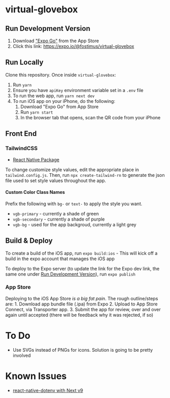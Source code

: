 # virtual-glovebox

## Run Development Version

1.  Download ["Expo Go"](https://apps.apple.com/us/app/expo-go/id982107779) from the App Store
2.  Click this link: <https://expo.io/@fostimus/virtual-glovebox>

## Run Locally

Clone this repository. Once inside `virtual-glovebox`:
1. Run `yarn`
2. Ensure you have `apiKey` environment variable set in a `.env` file
3. To run the web app, run `yarn next dev`
4. To run iOS app on your iPhone, do the following:
    1. Download "Expo Go" from App Store
    2. Run `yarn start`
    3. In the browser tab that opens, scan the QR code from your iPhone

## Front End

### TailwindCSS

-   [React Native Package](https://github.com/vadimdemedes/tailwind-rn)

To change customize style values, edit the appropriate place in `tailwind.config.js`. Then, run `npx create-tailwind-rn` to generate the json file used to set style values throughout the app.

#### Custom Color Class Names

Prefix the following with `bg-` or `text-` to apply the style you want.

-   `vgb-primary` - currently a shade of green
-   `vgb-secondary` - currently a shade of purple
-   `vgb-bg` - used for the app backgroud, currently a light grey

## Build & Deploy

To create a build of the iOS app, run `expo build:ios`
    \- This will kick off a build in the expo account that manages the iOS app

To deploy to the Expo server (to update the link for the Expo dev link, the same one under [Run Development Version](<##Run Development Version>)), run `expo publish`

### App Store

Deploying to the iOS App Store _is a big fat pain_. The rough outline/steps are:
1\. Download app bundle file (.ipa) from Expo
2\. Upload to App Store Connect, via Transporter app.
3\. Submit the app for review, over and over again until accepted (there will be feedback why it was rejected, if so)

# To Do

-   Use SVGs instead of PNGs for icons. Solution is going to be pretty involved

# Known Issues

-   [react-native-dotenv with Next v9](https://github.com/goatandsheep/react-native-dotenv/issues/136)
